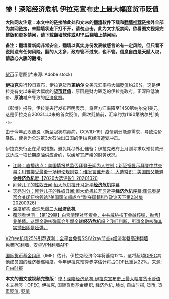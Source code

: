  <h2>惨！深陷经济危机 伊拉克宣布史上最大幅度货币贬值</h2> <p class="notice"><b>大陆网友注意：本文中的链接除此处和文末的<a href="https://github.com/bannedbook/fanqiang" >翻墙</a>软件下载和<a href="https://github.com/killgcd/justmysocks/blob/master/README.md">翻墙推荐</a>链接外全部为禁网链接，未翻墙状态下打不开，请勿点击。此为文字版禁闻，欲看图文视频完整版和更多禁闻，请下载<a href="https://github.com/bannedbook/fanqiang">翻墙软件或APP</a>后翻墙上禁闻网。</p><p>备注：翻墙看新闻非常安全，翻墙以真实身份发表敏感言论有一定风险，但只看不说则没有任何风险，翻的人太多，政府管不过来，也不管。信息自由是天赋人权，请放心大胆的翻墙。</b></p>  <div class="entry"> <p><br /> <a href="https://www.bannedbook.org/bnews/tag/%E8%B4%A7%E5%B8%81/" class="st_tag internal_tag" rel="tag" title="标签 货币 下的日志">货币</a>示意图(片来源: Adobe stock) </p> <p> <strong><a href="https://www.bannedbook.org/bnews/tag/%e4%bc%8a%e6%8b%89%e5%85%8b/" class="st_tag internal_tag" rel="tag" title="标签 伊拉克 下的日志">伊拉克</a></strong>央行19日宣布，伊拉克货币<strong>第纳尔</strong>兑美元汇率将大幅<a href="https://www.bannedbook.org/bnews/tag/%E8%B4%AC%E5%80%BC/" class="st_tag internal_tag" rel="tag" title="标签 贬值 下的日志">贬值</a>约20%，这是伊拉克有史以来最大幅度的<strong><a href="https://www.bannedbook.org/bnews/tag/%E8%B4%A7%E5%B8%81%E8%B4%AC%E5%80%BC/" class="st_tag internal_tag" rel="tag" title="标签 货币贬值 下的日志">货币贬值</a></strong>，原因是财力匮乏的伊拉克政府，正深陷低油价、<strong>原油</strong>减产导致的<a href="https://www.bannedbook.org/bnews/tag/%e7%bb%8f%e6%b5%8e%e5%8d%b1%e6%9c%ba/" class="st_tag internal_tag" rel="tag" title="标签 经济危机 下的日志">经济危机</a>。 </p> <p>《彭博》报导，伊拉克央行发布声明表示，将官方汇率降至1450第纳尔兑1美元。这是伊拉克自2003年以来的首次贬值。此次贬值前，汇率约为1190第纳尔兑1美元。 </p>  <p>由于今年武汉<a href="https://www.bannedbook.org/bnews/tag/%e8%82%ba%e7%82%8e/" class="st_tag internal_tag" rel="tag" title="标签 肺炎 下的日志">肺炎</a>（新型冠状病毒病，COVID-19）疫情削弱能源需求，导致油价暴跌，使身为全球第3大石油出口国的伊拉克经济遭受冲击。 </p> <p>伊拉克央行正在采取措施，避免耗尽外汇储备；伊拉克政府上月则寻求以预付款形式达成一项长期原油供应合约，以缓解其严峻的财务状况。 </p> <ul class='op-related-articles' title='相关阅读'> <li><a href='https://www.bannedbook.org/bnews/cbnews/20201020/1417277.html' target='_blank'>江峰：直播热点：美国情报总监否拜登丑闻为人控制；新证据显示拜登中共交易；川普接受最後一场辩论规则变：谁发言谁开麦； 大选常识：美国国父能避免<b>经济危机</b>麽【2020大选评说】20201020</a></li> <li><a href='https://www.bannedbook.org/bnews/taiwannews/20200927/1403875.html' target='_blank'>拜登儿子的性奴丑闻;恒大危机拉开习近平<b>经济危机</b>序幕</a></li> <li><a href='https://www.bannedbook.org/bnews/cbnews/20200927/1403809.html' target='_blank'>天亮时分：拜登儿子的性奴丑闻;恒大危机拉开习近平<b>经济危机</b>序幕;蓬佩奥是否会关闭纽约领馆?美国司法部成立“剥夺国籍科”(政论天下第234集 20200926)</a></li> <li><a href='https://www.bannedbook.org/bnews/cnnews/20200923/1401383.html' target='_blank'>深度解构 全球恐爆三大<b>经济危机</b></a></li> <li><a href='https://www.bannedbook.org/bnews/cbnews/20200909/1393428.html' target='_blank'>薇羽看世间：【第129期】白宫清理对华资金，中共威胁按下金融核弹，抛售1兆美债。这颗金融核弹真会引爆全球<b>经济危机</b>吗？我们判断，所谓金融核弹其实抛出即是哑弹。</a></li> </ul> <p class="texttj"> <a href="https://github.com/bannedbook/fanqiang/wiki/V2ray%E6%9C%BA%E5%9C%BA" target="_blank">V2free机场25%引荐返利：全平台免费SS/V2ray节点+经济套餐高速翻墙</a><br/> <a href="https://github.com/bannedbook/fanqiang/wiki/%E7%A6%81%E9%97%BB%E7%BD%91%E5%AE%89%E5%8D%93%E7%BF%BB%E5%A2%99%E6%96%B0%E9%97%BBAPP" target="_blank">免费PC翻墙、安卓VPN翻墙APP</a></p><p><a href="https://www.bannedbook.org/bnews/tag/%e5%9b%bd%e9%99%85%e8%b4%a7%e5%b8%81%e5%9f%ba%e9%87%91%e7%bb%84%e7%bb%87/" class="st_tag internal_tag" rel="tag" title="标签 国际货币基金组织 下的日志">国际货币基金组织</a>（IMF）估计，伊拉克经济今年将萎缩12%，这将超越<a href="https://www.bannedbook.org/bnews/tag/opec/" class="st_tag internal_tag" rel="tag" title="标签 OPEC 下的日志">OPEC</a>其他成员国的经济萎缩幅度，今年伊拉克预算赤字估计将占GDP比重达22%。来源:<a href="https://www.bannedbook.org/bnews/tag/%e8%87%aa%e7%94%b1%e6%97%b6%e6%8a%a5/" class="st_tag internal_tag" rel="tag" title="标签 自由时报 下的日志">自由时报</a></p> <a name='sharetosocial'></a>       <div><b>本文的图文或视频完整版</b>：<a href='https://www.bannedbook.org/bnews/comments/20201220/1451510.html'>惨！深陷经济危机 伊拉克宣布史上最大幅度货币贬值</a></div>  </div><!--END ENTRY--> <div class="postfooter"> <div>本文标签：<a href="https://www.bannedbook.org/bnews/tag/opec/" rel="tag">OPEC</a>, <a href="https://www.bannedbook.org/bnews/tag/%e4%bc%8a%e6%8b%89%e5%85%8b/" rel="tag">伊拉克</a>, <a href="https://www.bannedbook.org/bnews/tag/%e5%9b%bd%e9%99%85%e8%b4%a7%e5%b8%81%e5%9f%ba%e9%87%91%e7%bb%84%e7%bb%87/" rel="tag">国际货币基金组织</a>, <a href="https://www.bannedbook.org/bnews/tag/%e7%bb%8f%e6%b5%8e%e5%8d%b1%e6%9c%ba/" rel="tag">经济危机</a>, <a href="https://www.bannedbook.org/bnews/tag/%e8%82%ba%e7%82%8e/" rel="tag">肺炎</a>, <a href="https://www.bannedbook.org/bnews/tag/%e8%87%aa%e7%94%b1%e6%97%b6%e6%8a%a5/" rel="tag">自由时报</a>, <a href="https://www.bannedbook.org/bnews/tag/%E8%B4%A7%E5%B8%81/" rel="tag">货币</a>, <a href="https://www.bannedbook.org/bnews/tag/%E8%B4%A7%E5%B8%81%E8%B4%AC%E5%80%BC/" rel="tag">货币贬值</a>, <a href="https://www.bannedbook.org/bnews/tag/%E8%B4%AC%E5%80%BC/" rel="tag">贬值</a></div>  </div><!--END POSTFOOTER--> 